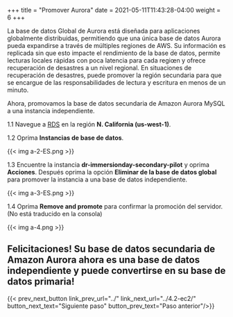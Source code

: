 +++
title = "Promover Aurora"
date =  2021-05-11T11:43:28-04:00
weight = 6
+++

La base de datos Global de Aurora está diseñada para aplicaciones globalmente distribuidas, permitiendo que una única base de datos Aurora pueda expandirse a través de múltiples regiones de AWS. Su información es replicada sin que esto impacte el rendimiento de la base de datos, permite lecturas locales rápidas con poca latencia para cada regiœn y ofrece recuperación de desastres a un nivel regional. En situaciones de recuperación de desastres, puede promover la región secundaria para que se encargue de las responsabilidades de lectura y escritura en menos de un minuto.

Ahora, promovamos la base de datos secundaria de Amazon Aurora MySQL a una instancia independiente.

1.1 Navegue a [RDS](https://us-west-1.console.aws.amazon.com/rds/home?region=us-west-1#/) en la región **N. California (us-west-1)**.

1.2 Oprima **Instancias de base de datos**.

{{< img a-2-ES.png >}}

1.3 Encuentre la instancia **dr-immersionday-secondary-pilot** y oprima **Acciones**. Después oprima la opción **Eliminar de la base de datos global** para promover la instancia a una base de datos independiente.

{{< img a-3-ES.png >}}

1.4 Oprima **Remove and promote** para confirmar la promoción del servidor. (No está traducido en la consola)

{{< img a-4.png >}}

## Felicitaciones! Su base de datos secundaria de Amazon Aurora ahora es una base de datos independiente y puede convertirse en su base de datos primaria!

{{< prev_next_button link_prev_url="../" link_next_url="../4.2-ec2/" button_next_text="Siguiente paso" button_prev_text="Paso anterior"/>}}
